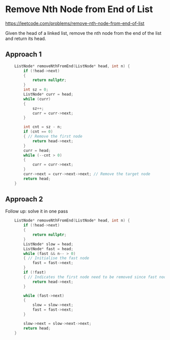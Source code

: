 # Remove Nth Node from End of List

https://leetcode.com/problems/remove-nth-node-from-end-of-list

Given the head of a linked list, remove the nth node from the end of the list and return its head.

## Approach 1

``` C++
    ListNode* removeNthFromEnd(ListNode* head, int n) {
        if (!head->next)
        {
            return nullptr;
        }
        int sz = 0;
        ListNode* curr = head;
        while (curr)
        {
            sz++;
            curr = curr->next;
        }

        int cnt = sz - n;
        if (cnt == 0)
        { // Remove the first node
            return head->next;
        }
        curr = head;
        while (--cnt > 0)
        {
            curr = curr->next;
        }
        curr->next = curr->next->next; // Remove the target node
        return head;
    }
```

## Approach 2

Follow up: solve it in one pass

``` C++
    ListNode* removeNthFromEnd(ListNode* head, int n) {
        if (!head->next)
        {
            return nullptr;
        }
        ListNode* slow = head;
        ListNode* fast = head;
        while (fast && n-- > 0)
        { // Initialise the fast node
            fast = fast->next;
        }
        if (!fast)
        { // Indicates the first node need to be removed since fast node is out of range
            return head->next;
        }

        while (fast->next)
        {
            slow = slow->next;
            fast = fast->next;
        }

        slow->next = slow->next->next;
        return head;
    }
```